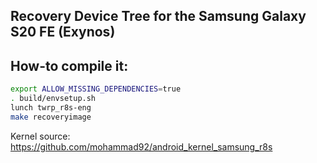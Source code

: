 ## Recovery Device Tree for the Samsung Galaxy S20 FE (Exynos)

## How-to compile it:

```sh
export ALLOW_MISSING_DEPENDENCIES=true
. build/envsetup.sh
lunch twrp_r8s-eng
make recoveryimage
```

Kernel source:
https://github.com/mohammad92/android_kernel_samsung_r8s
